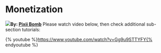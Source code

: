 # Monetization

![](https://i1.wp.com/AppyBuilder.com/img/pixiibomb3.png)**By: [Pixii Bomb](http://community.appybuilder.com/t/admob-component-monetize-your-app-using-an-admob-banner-make-money/1313)**
Please watch video below, then check additional sub-section tutorials:

{% youtube %}https://www.youtube.com/watch?v=Gg9u9STTYFY{% endyoutube %}

